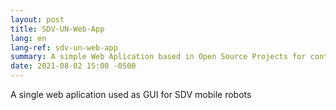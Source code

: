 ```yaml
---
layout: post
title: SDV-UN-Web-App
lang: en
lang-ref: sdv-un-web-app
summary: A simple Web Aplication based in Open Source Projects for control autonomous mobile robots.
date: 2021-08-02 15:00 -0500
---
```


A single web aplication used as GUI for SDV mobile robots

